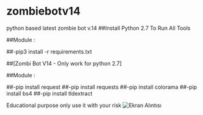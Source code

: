 # zombiebotv14
python based latest zombie bot v.14
##Install Python 2.7 To Run All Tools

##Module :

##-pip3 install -r requirements.txt

##[Zombi Bot V14  - Only work for python 2.7]

##Module :

##-pip install request
##-pip install requests
##-pip install colorama
##-pip install bs4
##-pip install tldextract

Educational purpose only use it with your risk
![Ekran Alıntısı](https://user-images.githubusercontent.com/42300174/112203000-3b8db080-8c3c-11eb-83b4-b13a7129c9c5.PNG)

